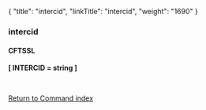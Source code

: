 {
    "title": "intercid",
    "linkTitle": "intercid",
    "weight": "1690"
}<span id="intercid"></span>

### intercid

#### CFTSSL

**\[ INTERCID = string \]**

 

[Return to Command index](../../)
